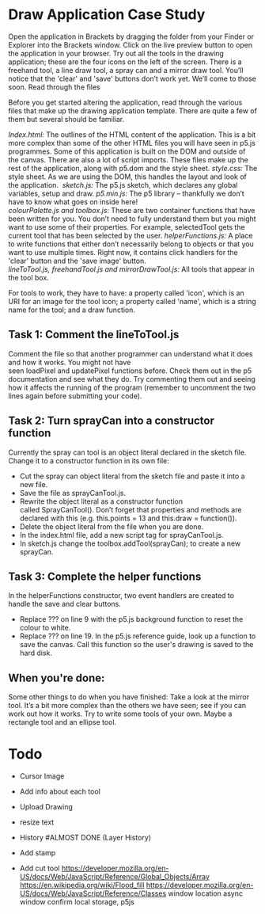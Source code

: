 # Draw Application Case Study

Open the application in Brackets by dragging the folder from your Finder or Explorer into the Brackets window. Click on the live preview button to open the application in your browser. Try out all the tools in the drawing application; these are the four icons on the left of the screen. There is a freehand tool, a line draw tool, a spray can and a mirror draw tool. You’ll notice that the 'clear' and 'save' buttons don’t work yet. We’ll come to those soon.
Read through the files

Before you get started altering the application, read through the various files that make up the drawing application template. There are quite a few of them but several should be familiar.

*Index.html:* The outlines of the HTML content of the application. This is a bit more complex than some of the other HTML files you will have seen in p5.js programmes. Some of this application is built on the DOM and outside of the canvas. There are also a lot of script imports. These files make up the rest of the application, along with p5.dom and the style sheet.
*style.css:* The style sheet. As we are using the DOM, this handles the layout and look of the application. 
*sketch.js:* The p5.js sketch, which declares any global variables, setup and draw.
*p5.min.js:* The p5 library – thankfully we don’t have to know what goes on inside here!
*colourPalette.js and toolbox.js:* These are two container functions that have been written for you. You don’t need to fully understand them but you might want to use some of their properties. For example, selectedTool gets the current tool that has been selected by the user.
*helperFunctions.js:* A place to write functions that either don’t necessarily belong to objects or that you want to use multiple times. Right now, it contains click handlers for the 'clear' button and the 'save image' button.
*lineToTool.js, freehandTool.js and mirrorDrawTool.js:* All tools that appear in the tool box. 

For tools to work, they have to have: a property called 'icon', which is an URI for an image for the tool icon; a property called 'name', which is a string name for the tool; and a draw function.

## Task 1: Comment the lineToTool.js
Comment the file so that another programmer can understand what it does and how it works. You might not have seen loadPixel and updatePixel functions before. Check them out in the p5 documentation and see what they do. Try commenting them out and seeing how it affects the running of the program (remember to uncomment the two lines again before submitting your code).

## Task 2: Turn sprayCan into a constructor function
Currently the spray can tool is an object literal declared in the sketch file. Change it to a constructor function in its own file:

* Cut the spray can object literal from the sketch file and paste it into a new file. 
* Save the file as sprayCanTool.js.
* Rewrite the object literal as a constructor function called SprayCanTool(). Don’t forget that properties and methods are declared with this (e.g. this.points = 13 and this.draw = function()).
* Delete the object literal from the file when you are done.
* In the index.html file, add a new script tag for sprayCanTool.js.
* In sketch.js change the toolbox.addTool(sprayCan); to create a new sprayCan.

## Task 3: Complete the helper functions
In the helperFunctions constructor, two event handlers are created to handle the save and clear buttons.

* Replace ??? on line 9 with the p5.js background function to reset the colour to white.
* Replace ??? on line 19. In the p5.js reference guide, look up a function to save the canvas. Call this function so the user's drawing is saved to the hard disk.

## When you're done: 
Some other things to do when you have finished:
Take a look at the mirror tool. It’s a bit more complex than the others we have seen; see if you can work out how it works.
Try to write some tools of your own. Maybe a rectangle tool and an ellipse tool.


# Todo
- Cursor Image
- Add info about each tool

- Upload Drawing 
- resize text
- History #ALMOST DONE (Layer History)
- Add stamp
- Add cut tool
https://developer.mozilla.org/en-US/docs/Web/JavaScript/Reference/Global_Objects/Array
https://en.wikipedia.org/wiki/Flood_fill
https://developer.mozilla.org/en-US/docs/Web/JavaScript/Reference/Classes
window location 
async
window confirm
local storage, p5js